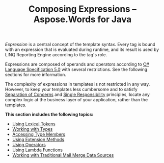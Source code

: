 ﻿---
title: Composing Expressions – Aspose.Words for Java
articleTitle: Composing Expressions
linktitle: Composing Expressions
description: "Compose expressions when building a report Java. The complexity of expressions in templates is not restricted."
type: docs
weight: 10
url: /java/composing-expressions/
---

*Expression* is a central concept of the template syntax. Every tag is bound with an expression that is evaluated during runtime, and its result is used by LINQ Reporting Engine according to the tag's role.

Expressions are composed of operands and operators according to [C# Language Specification 5.0](https://www.microsoft.com/en-us/download/details.aspx?id=7029) with several restrictions. See the following sections for more information.

The complexity of expressions in templates is not restricted in any way. However, to keep your templates less cumbersome and to satisfy [Separation of Concerns](https://en.wikipedia.org/wiki/Separation_of_concerns) and [Single Responsibility](https://en.wikipedia.org/wiki/Single-responsibility_principle) principles, locate any complex logic at the business layer of your application, rather than the templates.

**This section includes the following topics:** 

- [Using Lexical Tokens](/words/java/using-lexical-tokens/)
- [Working with Types](/words/java/working-with-types/)
- [Accessing Type Members](/words/java/accessing-type-members/)
- [Using Extension Methods](/words/java/using-extension-methods/)
- [Using Operators](/words/java/using-operators/)
- [Using Lambda Functions](/words/java/using-lambda-functions/)
- [Working with Traditional Mail Merge Data Sources](/words/java/working-with-traditional-mail-merge-data-sources/)
